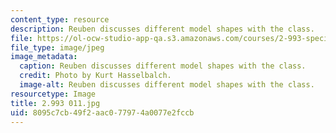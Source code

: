 ```yaml
---
content_type: resource
description: Reuben discusses different model shapes with the class.
file: https://ol-ocw-studio-app-qa.s3.amazonaws.com/courses/2-993-special-topics-in-mechanical-engineering-the-art-and-science-of-boat-design-january-iap-2007/8095c7cb49f2aac077974a0077e2fccb_2993011.jpg
file_type: image/jpeg
image_metadata:
  caption: Reuben discusses different model shapes with the class.
  credit: Photo by Kurt Hasselbalch.
  image-alt: Reuben discusses different model shapes with the class.
resourcetype: Image
title: 2.993 011.jpg
uid: 8095c7cb-49f2-aac0-7797-4a0077e2fccb
---
```

